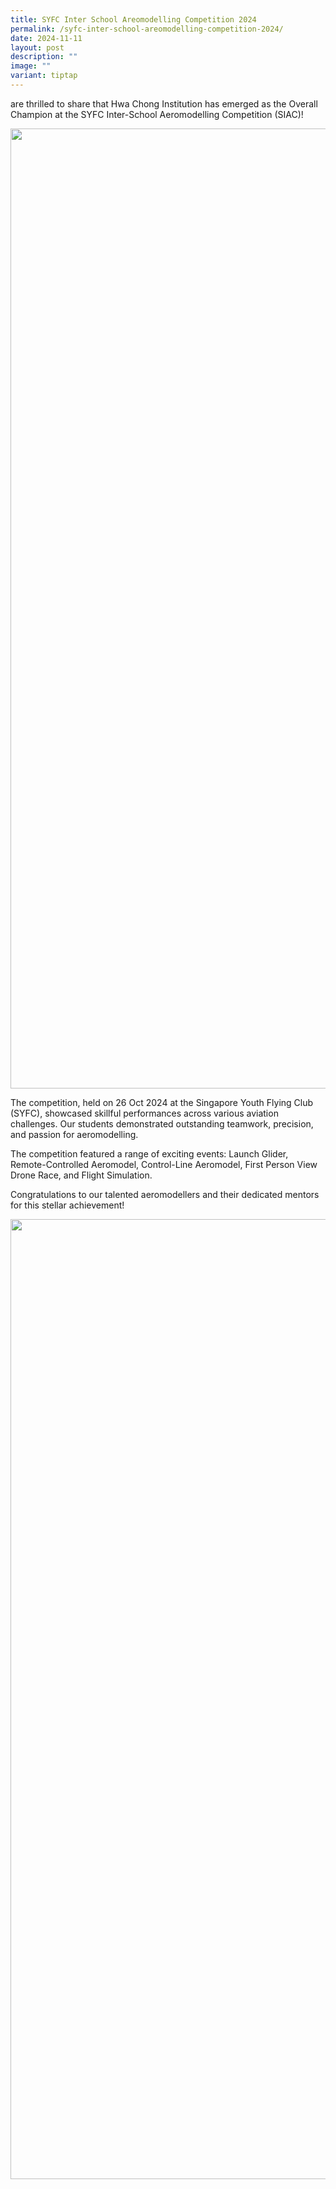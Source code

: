 ```yaml
---
title: SYFC Inter School Areomodelling Competition 2024
permalink: /syfc-inter-school-areomodelling-competition-2024/
date: 2024-11-11
layout: post
description: ""
image: ""
variant: tiptap
---
```

<p>are thrilled to share that Hwa Chong Institution has emerged as the Overall
Champion at the SYFC Inter-School Aeromodelling Competition (SIAC)!</p>
<div class="isomer-image-wrapper">
<img style="margin-left:0px;margin-top:0px;" height="1536" width="2048" src="https://lh7-rt.googleusercontent.com/docsz/AD_4nXd5hbq4bzeoF4jjyh3xuZyJNTQRTgzBQxXJuC3SOOLp8csjwme0QALEJawDChO-yvMH2cZ8_RE_bGpOlLU8a6wzp4eA2E6R3t21Xhl0hu-OTGEf0QTcaONoguf7oddwZW4dIXRU7A?key=P-KCOdLJfzkYC3uO6OE0TTbK">
</div>
<p>The competition, held on 26 Oct 2024 at the Singapore Youth Flying Club
(SYFC), showcased skillful performances across various aviation challenges.
Our students demonstrated outstanding teamwork, precision, and passion
for aeromodelling.</p>
<p>The competition featured a range of exciting events: Launch Glider, Remote-Controlled
Aeromodel, Control-Line Aeromodel, First Person View Drone Race, and Flight
Simulation.</p>
<p>Congratulations to our talented aeromodellers and their dedicated mentors
for this stellar achievement!</p>
<div class="isomer-image-wrapper">
<img style="margin-left:0px;margin-top:0px;" height="1536" width="2048" src="https://lh7-rt.googleusercontent.com/docsz/AD_4nXeo4pfCnUbZNmL_Sqf5Pt1yY9BLJKaXh6A-hrxxyGe6uiYTiMOYYa28sWonwBmeeutJnrLwu7UA4Aef9vBIl404IcCG3QnDNZvTWc-B1eqTfLZTXMr-dDiEhWFzP_jzS0pkVUSUgw?key=P-KCOdLJfzkYC3uO6OE0TTbK">
</div>
<p></p>